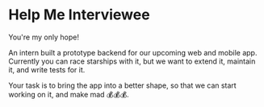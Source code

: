 
# Help Me Interviewee

You're my only hope!  

An intern built a prototype backend for our upcoming web and mobile app.  
Currently you can race starships with it, but we want to extend it, maintain it, and write tests for it.

Your task is to bring the app into a better shape, so that we can start working on it, and make mad 💰💰💰.
